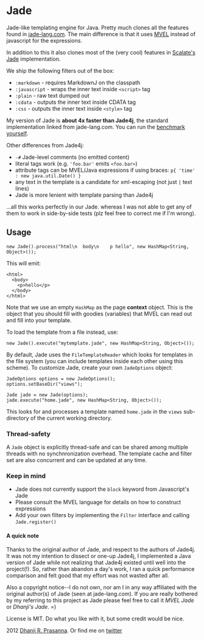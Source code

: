 Jade
====

Jade-like templating engine for Java. Pretty much clones all the features found
in [jade-lang.com](http://jade-lang.com). The main difference is that it uses
[MVEL](http://mvel.codehaus.org) instead of javascript for the expressions.

In addition to this it also clones most of the (very cool) features in
 [Scalate's Jade](http://scalate.fusesource.org/documentation/jade.html) implementation.

We ship the following filters out of the box:
  * `:markdown` - requires MarkdownJ on the classpath
  * `:javascript` - wraps the inner text inside `<script>` tag
  * `:plain` - raw text dumped out
  * `:cdata` - outputs the inner text inside CDATA tag
  * `:css` - outputs the inner text inside `<style>` tag

My version of Jade is __about 4x faster than Jade4j__, the standard implementation linked from jade-lang.com. You can run the
[benchmark yourself](https://github.com/dhanji/jade/blob/master/test/com/rethrick/jade/JadeVsJade4jBenchmark.java).

Other differences from Jade4j:
  * `-#` Jade-level comments (no emitted content)
  * literal tags work (e.g. `'foo.bar'` emits `<foo.bar>`)
  * attribute tags can be MVEL/Java expressions if using braces: `p{ 'time' : new java.util.Date() }`
  * any text in the template is a candidate for xml-escaping (not just `|` text lines)
  * Jade is more lenient with template parsing than Jade4j

...all this works perfectly in our Jade. whereas I was not able to get any of them
to work in side-by-side tests (plz feel free to correct me if I'm wrong).


## Usage

    new Jade().process("html\n  body\n    p hello", new HashMap<String, Object>());

This will emit:

    <html>
      <body>
        <p>hello</p>
      </body>
    </html>


Note that we use an empty `HashMap` as the page __context__ object. This is the object that
you should fill with goodies (variables) that MVEL can read out and fill into your template.

To load the template from a file instead, use:

    new Jade().execute("mytemplate.jade", new HashMap<String, Object>());


By default, Jade uses the `FileTemplateReader` which looks for templates in the file system (you
can include templates inside each other using this scheme). To customize Jade, create your own
`JadeOptions` object:

    JadeOptions options = new JadeOptions();
    options.setBaseDir("views");

    Jade jade = new Jade(options);
    jade.execute("home.jade", new HashMap<String, Object>());


This looks for and processes a template named `home.jade` in the `views` sub-directory of the
current working directory.

### Thread-safety

A `Jade` object is explicitly thread-safe and can be shared among multiple threads with no synchnronization overhead. The template cache and filter set are also concurrent and can be updated at any time.

### Keep in mind

  * Jade does not currently support the `block` keyword from Javascript's Jade
  * Please consult the MVEL language for details on how to construct expressions
  * Add your own filters by implementing the `Filter` interface and calling `Jade.register()`


#### A quick note

Thanks to the original author of Jade, and respect to the authors of Jade4j. It was not my
intention to dissect or one-up Jade4j, I implemented a Java version of Jade while not realizing
that Jade4j existed until well into the project(!). So, rather than abandon a day's work,
I ran a quick performance comparison and felt good that my effort was not wasted after all.

Also a copyright notice--I do not own, nor am I in any way affiliated with the original author(s)
of Jade (seen at jade-lang.com). If you are really bothered by my referring to this project as Jade
please feel free to call it *MVEL Jade* or *Dhanji's Jade*. =)

License is MIT. Do what you like with it, but some credit would be nice.

2012 [Dhanji R. Prasanna](http://rethrick.com). Or find me on [twitter](http://twitter.com/dhanji)
